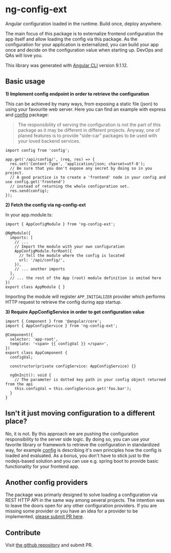 # ng-config-ext

Angular configuration loaded in the runtime. Build once, deploy anywhere.

The main focus of this package is to externalize frontend configuration the app itself and allow loading the config via this package.
As the configuration for your application is externalized, you can build your app once and decide on the configuration value when starting up.
DevOps and QAs will love you.

This library was generated with [Angular CLI](https://github.com/angular/angular-cli) version 9.1.12.


## Basic usage

**1) Implement config endpoint in order to retrieve the configuration**

This can be achieved by many ways, from exposing a static file (json) to using your favourite web server.
Here you can find an example with express and [config](https://www.npmjs.com/package/config) package:

> The responsibility of serving the configuration is not the part of this package as it may be different in different projects.
Anyway, one of planed features is to provide "side-car" packages to be used with your loved backend services.

```nodejs
import config from 'config';

app.get('/api/config/', (req, res) => {
  res.set('Content-Type', 'application/json; charset=utf-8');
  // Be sure that you don't expose any secret by doing so in you project.
  // A good practice is to create a 'frontend' node in your config and use config.get('frontend')
  // instead of returning the whole configuration set.
  res.send(config);
});
```

**2) Fetch the config via ng-config-ext**

In your app.module.ts:

```angular
import { AppConfigModule } from 'ng-config-ext';

@NgModule({
  imports: [
    // ...
    // Import the module with your own configuration
    AppConfigModule.forRoot({
      // Tell the module where the config is located
      url: '/api/config/',
    }),
    // ... another imports
  ],
  // ... the rest of the App (root) module definition is omited here
})
export class AppModule { }
```

Importing the module will register `APP_INITIALIZER` provider which performs HTTP request to retrieve the config during app startup.

**3) Require AppConfigService in order to get configuration value**

```angular
import { Component } from '@angular/core';
import { AppConfigService } from 'ng-config-ext';

@Component({
  selector: 'app-root',
  template: '<span> {{ configVal }} </span>',
})
export class AppComponent {
  configVal;

  constructor(private configService: AppConfigService) {}

  ngOnInit(): void {
    // The parameter is dotted key path in your config object returned from the api
    this.configVal = this.configService.get('foo.bar');
  }
}
```

## Isn't it just moving configuration to a different place?

No, it is not. By this approach we are pushing the configuration responsibility to the server side logic.
By doing so, you can use your favorite library or framework to retrieve the configuration in standardized way,
for example [config](https://www.npmjs.com/package/config) is describing it's own principles how the config is loaded and evaluated.
As a bonus, you don't have to stick just to the nodejs-based solution and you can use e.g. spring boot
to provide basic functionality for your frontend app.


## Another config providers

The package was primarly designed to solve loading a configuration via REST HTTP API in the same way among several projects.
The intention was to leave the doors open for any other configuration providers.
If you are missing some provider or you have an idea for a provider to be implemented, [please submit PR here](https://github.com/tvikit/ng-config).


## Contribute

Visit [the github repository](https://github.com/tvikit/ng-config) and submit PR.
